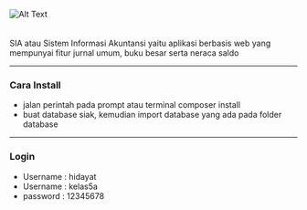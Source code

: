 ![Alt Text](https://raw.githubusercontent.com/yat98/sia/master/assets/img/brand/blue.png)
<br><br><br>
SIA atau Sistem Informasi Akuntansi yaitu aplikasi berbasis web yang mempunyai fitur jurnal umum, buku besar serta neraca saldo
<hr>
<h3>Cara Install</h3>
<ul>
<li>jalan perintah pada prompt atau terminal composer install</li>
<li>buat database siak, kemudian import database yang ada pada folder database</li>
</ul>
<hr>
<h3>Login</h3>
<ul>
<li>Username : hidayat </li>
<li>Username : kelas5a </li>
<li>password : 12345678 </li>
</u>
